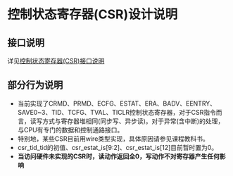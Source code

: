 # 控制状态寄存器(CSR)设计说明

## 接口说明

详见[控制状态寄存器(CSR)接口说明](../INTERFACE.md#控制状态寄存器(CSR)接口说明)

## 部分行为说明

- 当前实现了CRMD、PRMD、ECFG、ESTAT、ERA、BADV、EENTRY、SAVE0~3、TID、TCFG、TVAL、TICLR控制状态寄存器，对于CSR指令而言，读写方式与寄存器堆相同(同步写、异步读)。对于异常(含中断)的处理，与CPU有专门的数据和控制通路接口。
- 特别地，某些CSR目前用wire类型实现，具体原因请参见课程教科书。
- csr_tid_tid的初值、csr_estat_is[9:2]、csr_estat_is[12]目前暂时置为0。
- **当访问硬件未实现的CSR时，读动作返回全0，写动作不对寄存器产生任何影响**
